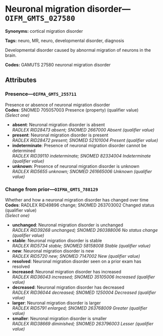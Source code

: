 # Neuronal migration disorder—`OIFM_GMTS_027580`

**Synonyms:** cortical migration disorder

**Tags:** neuro, MR, neuro, developmental disorder, diagnosis

Developmental disorder caused by abnormal migration of neurons in the brain.

**Codes:** GAMUTS 27580 neuronal migration disorder

## Attributes

### Presence—`OIFMA_GMTS_255711`

Presence or absence of neuronal migration disorder  
**Codes**: SNOMED 705057003 Presence (property) (qualifier value)  
*(Select one)*

- **absent**: Neuronal migration disorder is absent  
_RADLEX RID28473 absent; SNOMED 2667000 Absent (qualifier value)_
- **present**: Neuronal migration disorder is present  
_RADLEX RID28472 present; SNOMED 52101004 Present (qualifier value)_
- **indeterminate**: Presence of neuronal migration disorder cannot be determined  
_RADLEX RID39110 indeterminate; SNOMED 82334004 Indeterminate (qualifier value)_
- **unknown**: Presence of neuronal migration disorder is unknown  
_RADLEX RID5655 unknown; SNOMED 261665006 Unknown (qualifier value)_

### Change from prior—`OIFMA_GMTS_788129`

Whether and how a neuronal migration disorder has changed over time  
**Codes**: RADLEX RID49896 change; SNOMED 263703002 Changed status (qualifier value)  
*(Select one)*

- **unchanged**: Neuronal migration disorder is unchanged  
_RADLEX RID39268 unchanged; SNOMED 260388006 No status change (qualifier value)_
- **stable**: Neuronal migration disorder is stable  
_RADLEX RID5734 stable; SNOMED 58158008 Stable (qualifier value)_
- **new**: Neuronal migration disorder is new  
_RADLEX RID5720 new; SNOMED 7147002 New (qualifier value)_
- **resolved**: Neuronal migration disorder seen on a prior exam has resolved  
- **increased**: Neuronal migration disorder has increased  
_RADLEX RID36043 increased; SNOMED 35105006 Increased (qualifier value)_
- **decreased**: Neuronal migration disorder has decreased  
_RADLEX RID36044 decreased; SNOMED 1250004 Decreased (qualifier value)_
- **larger**: Neuronal migration disorder is larger  
_RADLEX RID5791 enlarged; SNOMED 263768009 Greater (qualifier value)_
- **smaller**: Neuronal migration disorder is smaller  
_RADLEX RID38669 diminished; SNOMED 263796003 Lesser (qualifier value)_